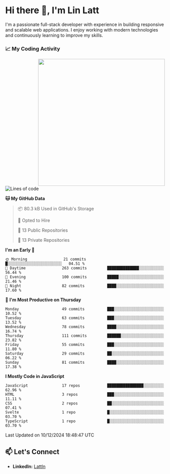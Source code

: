 # Hi there 👋, I'm Lin Latt

I'm a passionate full-stack developer with experience in building responsive and scalable web applications. I enjoy working with modern technologies and continuously learning to improve my skills.

### 📈 My Coding Activity 
<img src="https://github.com/user-attachments/assets/6cec4854-3eec-4600-9120-9be1d3cb2bfe"  width="400px" align="right">

<!--START_SECTION:waka-->
![Lines of code](https://img.shields.io/badge/From%20Hello%20World%20I%27ve%20Written-292.2%20thousand%20lines%20of%20code-blue)

**🐱 My GitHub Data** 

> 📦 80.3 kB Used in GitHub's Storage 
 > 
> 💼 Opted to Hire
 > 
> 📜 13 Public Repositories 
 > 
> 🔑 13 Private Repositories 
 > 
**I'm an Early 🐤** 

```text
🌞 Morning                21 commits          █░░░░░░░░░░░░░░░░░░░░░░░░   04.51 % 
🌆 Daytime                263 commits         ██████████████░░░░░░░░░░░   56.44 % 
🌃 Evening                100 commits         █████░░░░░░░░░░░░░░░░░░░░   21.46 % 
🌙 Night                  82 commits          ████░░░░░░░░░░░░░░░░░░░░░   17.60 % 
```
📅 **I'm Most Productive on Thursday** 

```text
Monday                   49 commits          ███░░░░░░░░░░░░░░░░░░░░░░   10.52 % 
Tuesday                  63 commits          ███░░░░░░░░░░░░░░░░░░░░░░   13.52 % 
Wednesday                78 commits          ████░░░░░░░░░░░░░░░░░░░░░   16.74 % 
Thursday                 111 commits         ██████░░░░░░░░░░░░░░░░░░░   23.82 % 
Friday                   55 commits          ███░░░░░░░░░░░░░░░░░░░░░░   11.80 % 
Saturday                 29 commits          ██░░░░░░░░░░░░░░░░░░░░░░░   06.22 % 
Sunday                   81 commits          ████░░░░░░░░░░░░░░░░░░░░░   17.38 % 
```


**I Mostly Code in JavaScript** 

```text
JavaScript               17 repos            ████████████████░░░░░░░░░   62.96 % 
HTML                     3 repos             ███░░░░░░░░░░░░░░░░░░░░░░   11.11 % 
CSS                      2 repos             ██░░░░░░░░░░░░░░░░░░░░░░░   07.41 % 
Svelte                   1 repo              █░░░░░░░░░░░░░░░░░░░░░░░░   03.70 % 
TypeScript               1 repo              █░░░░░░░░░░░░░░░░░░░░░░░░   03.70 % 
```




 Last Updated on 10/12/2024 18:48:47 UTC
<!--END_SECTION:waka-->

## 📫 Let's Connect

- **LinkedIn:** [Lattln](https://linkedin.com/in/lin-latt)
<!-- - **Portfolio:** [Your Portfolio](https://yourportfolio.com) -->
